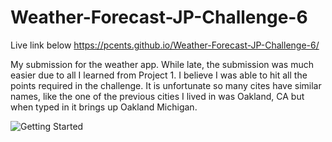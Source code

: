 # Weather-Forecast-JP-Challenge-6

Live link below
https://pcents.github.io/Weather-Forecast-JP-Challenge-6/

My submission for the weather app.  While late, the submission was much easier due to all I learned from Project 1.
I believe I was able to hit all the points required in the challenge.  It is unfortunate so many cites have similar names, like the one of the previous cities I lived in was Oakland, CA but when typed in it brings up Oakland Michigan.

![Getting Started](./assets/img/weather_app_gif.gif)